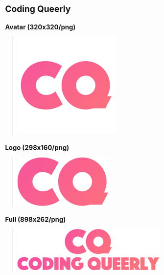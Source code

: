 # Coding Queerly

## Avatar (320x320/png)

> ![alt text][cqAvatar]

## Logo (298x160/png)

> ![alt text][cq]

## Full (898x262/png)

> ![alt text][cqFull]

[cq]: https://github.com/coding-queerly/assets/raw/master/CQ.png "Full"
[cqAvatar]: https://github.com/coding-queerly/assets/raw/master/CQ-avatar.png "Avatar"
[cqFull]: https://github.com/coding-queerly/assets/raw/master/CQ-full.png "Full"
